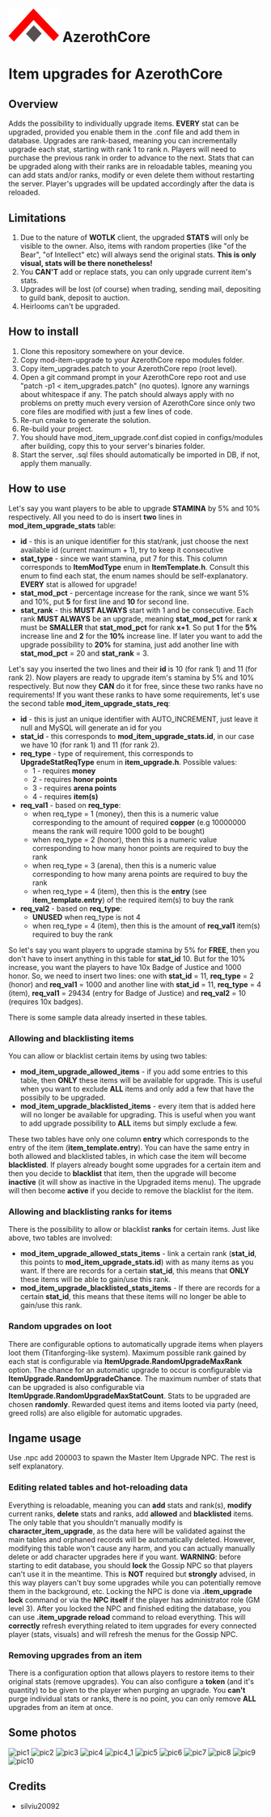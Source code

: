 # ![logo](https://raw.githubusercontent.com/azerothcore/azerothcore.github.io/master/images/logo-github.png) AzerothCore

# Item upgrades for AzerothCore

## Overview

Adds the possibility to individually upgrade items. **EVERY** stat can be upgraded, provided you enable them in the .conf file and add them in database. Upgrades are rank-based, meaning you can incrementally upgrade each stat, starting with rank 1 to rank n. Players will need to purchase the previous rank in order to advance to the next. Stats that can be upgraded along with their ranks are in reloadable tables, meaning you can add stats and/or ranks, modify or even delete them without restarting the server. Player's upgrades will be updated accordingly after the data is reloaded.

## Limitations

1. Due to the nature of **WOTLK** client, the upgraded **STATS** will only be visible to the owner. Also, items with random properties (like "of the Bear", "of Intellect" etc) will always send the original stats. **This is only visual, stats will be there nonetheless!** 
2. You **CAN'T** add or replace stats, you can only upgrade current item's stats.
3. Upgrades will be lost (of course) when trading, sending mail, depositing to guild bank, deposit to auction.
4. Heirlooms can't be upgraded.

## How to install

1. Clone this repository somewhere on your device.
2. Copy mod-item-upgrade to your AzerothCore repo modules folder.
3. Copy item_upgrades.patch to your AzerothCore repo (root level).
4. Open a git command prompt in your AzerothCore repo root and use "patch -p1 < item_upgrades.patch" (no quotes). Ignore any warnings about whitespace if any. The patch should always apply with no problems on pretty much every version of AzerothCore since only two core files are modified with just a few lines of code.
5. Re-run cmake to generate the solution.
6. Re-build your project.
7. You should have mod_item_upgrade.conf.dist copied in configs/modules after building, copy this to your server's binaries folder.
8. Start the server, .sql files should automatically be imported in DB, if not, apply them manually.

## How to use

Let's say you want players to be able to upgrade **STAMINA** by 5% and 10% respectively. All you need to do is insert **two** lines in **mod_item_upgrade_stats** table:
* **id** - this is an unique identifier for this stat/rank, just choose the next available id (current maximum + 1), try to keep it consecutive
* **stat_type** - since we want stamina, put 7 for this. This column corresponds to **ItemModType** enum in **ItemTemplate.h**. Consult this enum to find each stat, the enum names should be self-explanatory. **EVERY** stat is allowed for upgrade!
* **stat_mod_pct** - percentage increase for the rank, since we want 5% and 10%, put **5** for first line and **10** for second line.
* **stat_rank** - this **MUST ALWAYS** start with 1 and be consecutive. Each rank **MUST ALWAYS** be an upgrade, meaning **stat_mod_pct** for rank **x** must be **SMALLER** that **stat_mod_pct** for rank **x+1**. So put **1** for the **5%** increase line and **2** for the **10%** increase line. If later you want to add the upgrade possibility to **20%** for stamina, just add another line with **stat_mod_pct** = 20 and **stat_rank** = 3.

Let's say you inserted the two lines and their **id** is 10 (for rank 1) and 11 (for rank 2). Now players are ready to upgrade item's stamina by 5% and 10% respectively. But now they **CAN** do it for free, since these two ranks have no requirements! If you want these ranks to have some requirements, let's use the second table **mod_item_upgrade_stats_req**:
* **id** - this is just an unique identifier with AUTO_INCREMENT, just leave it null and MySQL will generate an id for you
* **stat_id** - this corresponds to **mod_item_upgrade_stats.id**, in our case we have 10 (for rank 1) and 11 (for rank 2).
* **req_type** - type of requirement, this corresponds to **UpgradeStatReqType** enum in **item_upgrade.h**. Possible values:
  * 1 - requires **money**
  * 2 - requires **honor points**
  * 3 - requires **arena points**
  * 4 - requires **item(s)**
* **req_val1** - based on **req_type**:
  * when req_type = 1 (money), then this is a numeric value corresponding to the amount of required **copper** (e.g 10000000 means the rank will require 1000 gold to be bought)
  * when req_type = 2 (honor), then this is a numeric value corresponding to how many honor points are required to buy the rank
  * when req_type = 3 (arena), then this is a numeric value corresponding to how many arena points are required to buy the rank
  * when req_type = 4 (item), then this is the **entry** (see **item_template.entry**) of the required item(s) to buy the rank
* **req_val2** - based on **req_type**:
  * **UNUSED** when req_type is not 4
  * when req_type = 4 (item), then this is the amount of **req_val1** item(s) required to buy the rank

So let's say you want players to upgrade stamina by 5% for **FREE**, then you don't have to insert anything in this table for **stat_id** 10. But for the 10% increase, you want the players to have 10x Badge of Justice and 1000 honor. So, we need to insert two lines: one with **stat_id** = 11, **req_type** = 2 (honor) and **req_val1** = 1000 and another line with **stat_id** = 11, **req_type** = 4 (item), **req_val1** = 29434 (entry for Badge of Justice) and **req_val2** = 10 (requires 10x badges).

There is some sample data already inserted in these tables.

### Allowing and blacklisting items

You can allow or blacklist certain items by using two tables:
* **mod_item_upgrade_allowed_items** - if you add some entries to this table, then **ONLY** these items will be available for upgrade. This is useful when you want to exclude **ALL** items and only add a few that have the possibily to be upgraded.
* **mod_item_upgrade_blacklisted_items** - every item that is added here will no longer be available for upgrading. This is useful when you want to add upgrade possibility to **ALL** items but simply exclude a few.

These two tables have only one column **entry** which corresponds to the entry of the item (**item_template.entry**). You can have the same entry in both allowed and blacklisted tables, in which case the item will become **blacklisted**. If players already bought some upgrades for a certain item and then you decide to **blacklist** that item, then the upgrade will become **inactive** (it will show as inactive in the Upgraded items menu). The upgrade will then become **active** if you decide to remove the blacklist for the item.

### Allowing and blacklisting **ranks** for items

There is the possibility to allow or blacklist **ranks** for certain items. Just like above, two tables are involved:
* **mod_item_upgrade_allowed_stats_items** - link a certain rank (**stat_id**, this points to **mod_item_upgrade_stats.id**) with as many items as you want. If there are records for a certain **stat_id**, this means that **ONLY** these items will be able to gain/use this rank.
* **mod_item_upgrade_blacklisted_stats_items** - If there are records for a certain **stat_id**, this means that these items will no longer be able to gain/use this rank.

### Random upgrades on loot

There are configurable options to automatically upgrade items when players loot them (Titanforging-like system). Maximum possible rank gained by each stat is configurable via **ItemUpgrade.RandomUpgradeMaxRank** option. The chance for an automatic upgrade to occur is configurable via **ItemUpgrade.RandomUpgradeChance**. The maximum number of stats that can be upgraded is also configurable via **ItemUpgrade.RandomUpgradeMaxStatCount**. Stats to be upgraded are chosen **randomly**. Rewarded quest items and items looted via party (need, greed rolls) are also eligible for automatic upgrades.

## Ingame usage

Use .npc add 200003 to spawn the Master Item Upgrade NPC. The rest is self explanatory.

### Editing related tables and hot-reloading data

Everything is reloadable, meaning you can **add** stats and rank(s), **modify** current ranks, **delete** stats and ranks, add **allowed** and **blacklisted** items. The only table that you shouldn't manually modify is **character_item_upgrade**, as the data here will be validated against the main tables and orphaned records will be automatically deleted. However, modifying this table won't cause any harm, and you can actually manually delete or add character upgrades here if you want.
**WARNING**: before starting to edit database, you should **lock** the Gossip NPC so that players can't use it in the meantime. This is **NOT** required but **strongly** advised, in this way players can't buy some upgrades while you can potentially remove them in the background, etc. Locking the NPC is done via **.item_upgrade lock** command or via the **NPC itself** if the player has administrator role (GM level 3). After you locked the NPC and finished editing the database, you can use **.item_upgrade reload** command to reload everything. This will **correctly** refresh everything related to item upgrades for every connected player (stats, visuals) and will refresh the menus for the Gossip NPC.

### Removing upgrades from an item

There is a configuration option that allows players to restore items to their original stats (remove upgrades). You can also configure a **token** (and it's quantity) to be given to the player when purging an upgrade. You **can't** purge individual stats or ranks, there is no point, you can only remove **ALL** upgrades from an item at once.

## Some photos

![pic1](https://github.com/silviu20092/azerothcore-item-upgrades/blob/master/pics/pic1.jpg?raw=true)
![pic2](https://github.com/silviu20092/azerothcore-item-upgrades/blob/master/pics/pic2.jpg?raw=true)
![pic3](https://github.com/silviu20092/azerothcore-item-upgrades/blob/master/pics/pic3.jpg?raw=true)
![pic4](https://github.com/silviu20092/azerothcore-item-upgrades/blob/master/pics/pic4.jpg?raw=true)
![pic4_1](https://github.com/silviu20092/azerothcore-item-upgrades/blob/master/pics/pic4_1.jpg?raw=true)
![pic5](https://github.com/silviu20092/azerothcore-item-upgrades/blob/master/pics/pic5.jpg?raw=true)
![pic6](https://github.com/silviu20092/azerothcore-item-upgrades/blob/master/pics/pic6.jpg?raw=true)
![pic7](https://github.com/silviu20092/azerothcore-item-upgrades/blob/master/pics/pic7.jpg?raw=true)
![pic8](https://github.com/silviu20092/azerothcore-item-upgrades/blob/master/pics/pic8.jpg?raw=true)
![pic9](https://github.com/silviu20092/azerothcore-item-upgrades/blob/master/pics/pic9.jpg?raw=true)
![pic10](https://github.com/silviu20092/azerothcore-item-upgrades/blob/master/pics/pic10.jpg?raw=true)

## Credits
- silviu20092